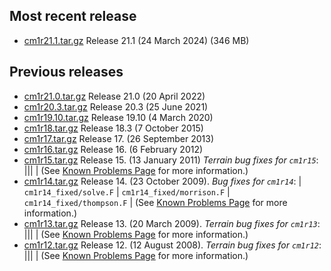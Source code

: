 ## Most recent release
* [cm1r21.1.tar.gz](https://www2.mmm.ucar.edu/people/bryan/cm1/cm1r21.1.tar.gz)  Release 21.1  (24 March 2024) (346 MB)

## Previous releases
* [cm1r21.0.tar.gz](https://www2.mmm.ucar.edu/people/bryan/cm1/cm1r21.0.tar.gz)  Release 21.0  (20 April 2022)
* [cm1r20.3.tar.gz](https://www2.mmm.ucar.edu/people/bryan/cm1/cm1r20.3.tar.gz)  Release 20.3  (25 June 2021)
* [cm1r19.10.tar.gz](https://www2.mmm.ucar.edu/people/bryan/cm1/cm1r19.10.tar.gz)  Release 19.10  (4 March 2020)
* [cm1r18.tar.gz](https://www2.mmm.ucar.edu/people/bryan/cm1/cm1r18.tar.gz)  Release 18.3  (7 October 2015)
* [cm1r17.tar.gz](https://www2.mmm.ucar.edu/people/bryan/cm1/cm1r17.tar.gz)  Release 17.  (26 September 2013)  
* [cm1r16.tar.gz](https://www2.mmm.ucar.edu/people/bryan/cm1/cm1r16.tar.gz)  Release 16.  (6 February 2012)  
* [cm1r15.tar.gz](https://www2.mmm.ucar.edu/people/bryan/cm1/cm1r15.tar.gz)  Release 15.  (13 January 2011)  *Terrain bug fixes for `cm1r15`*:  |||  |  (See [Known Problems Page](known_problems.md) for more information.)
* [cm1r14.tar.gz](https://www2.mmm.ucar.edu/people/bryan/cm1/cm1r14.tar.gz)  Release 14.  (23 October 2009).  *Bug fixes for `cm1r14`*: | `cm1r14_fixed/solve.F` | `cm1r14_fixed/morrison.F` | `cm1r14_fixed/thompson.F` |  (See [Known Problems Page](known_problems.md) for more information.)
* [cm1r13.tar.gz](https://www2.mmm.ucar.edu/people/bryan/cm1/cm1r13.tar.gz)  Release 13.  (20 March 2009).    *Terrain bug fixes for `cm1r13`*:  |||  |  (See [Known Problems Page](known_problems.md) for more information.)
* [cm1r12.tar.gz](https://www2.mmm.ucar.edu/people/bryan/cm1/cm1r12.tar.gz)  Release 12.  (12 August 2008).    *Terrain bug fixes for `cm1r12`*:  |||  |  (See [Known Problems Page](known_problems.md) for more information.)
